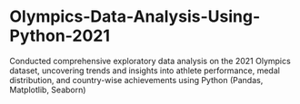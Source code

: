 # Olympics-Data-Analysis-Using-Python-2021

Conducted comprehensive exploratory data analysis on the 2021 Olympics dataset, uncovering trends and insights into athlete performance, medal distribution, and country-wise achievements using Python (Pandas, Matplotlib, Seaborn)
